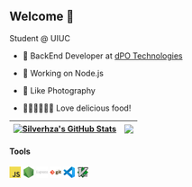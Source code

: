 <!--
**Silverhza/Silverhza** is a ✨ _special_ ✨ repository because its `README.md` (this file) appears on your GitHub profile.
-->
## Welcome 👋

Student @ UIUC

- 💼 BackEnd Developer at [dPO Technologies](https://dinxsolutions.com/dpo/)

- 🔭 Working on Node.js

- 📸 Like Photography

- 🍟🍔🍕🌭🍿🥓 Love delicious food!



| <a href="https://github.com/Silverhza"><img align="center" src="https://github-readme-stats-q7ag2if66-silverhza.vercel.app/api?username=Silverhza&include_private=true&show_icons=true&include_all_commits=true&theme=buefy&hide_border=true" alt="Silverhza&#039;s GitHub Stats" /></a> | <a href="https://github.com/Silverhza"><img align="center" src="https://github-readme-stats-q7ag2if66-silverhza.vercel.app/api/top-langs/?username=Silverhza&layout=compact&theme=buefy&hide_border=true" /></a> |
| ------------- | ------------- |

#### Tools
<code><img height="20" src="https://raw.githubusercontent.com/github/explore/80688e429a7d4ef2fca1e82350fe8e3517d3494d/topics/javascript/javascript.png"></code>
<code><img height="20" src="https://raw.githubusercontent.com/github/explore/80688e429a7d4ef2fca1e82350fe8e3517d3494d/topics/nodejs/nodejs.png"></code>
<code><img height="20" src="https://raw.githubusercontent.com/github/explore/80688e429a7d4ef2fca1e82350fe8e3517d3494d/topics/express/express.png"></code> 
<code><img height="20" src="https://raw.githubusercontent.com/github/explore/80688e429a7d4ef2fca1e82350fe8e3517d3494d/topics/git/git.png"></code>
<code><img height="20" src="https://raw.githubusercontent.com/github/explore/80688e429a7d4ef2fca1e82350fe8e3517d3494d/topics/visual-studio-code/visual-studio-code.png"></code>
<code><img height="20" src="https://raw.githubusercontent.com/github/explore/80688e429a7d4ef2fca1e82350fe8e3517d3494d/topics/vim/vim.png"></code>
